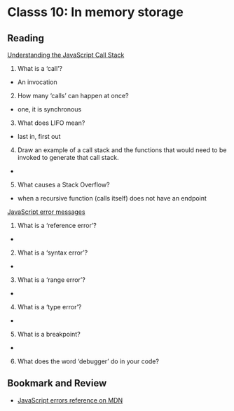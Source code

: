 Classs 10: In memory storage
===========================

Reading
-------

[Understanding the JavaScript Call Stack](https://medium.freecodecamp.org/understanding-the-javascript-call-stack-861e41ae61d4)

1.  What is a ‘call’?
  - An invocation 
2.  How many ‘calls’ can happen at once?
  - one, it is synchronous
3.  What does LIFO mean?
  - last in, first out
4.  Draw an example of a call stack and the functions that would need to be invoked to generate that call stack.
  -
5.  What causes a Stack Overflow?
  - when a recursive function (calls itself) does not have an endpoint

[JavaScript error messages](https://codeburst.io/javascript-error-messages-debugging-d23f84f0ae7c)

1.  What is a ‘reference error’?
  -
2.  What is a ‘syntax error’?
  -
3.  What is a ‘range error’?
  -
4.  What is a ‘type error’?
  -
5.  What is a breakpoint?
  -
6.  What does the word ‘debugger’ do in your code?

Bookmark and Review
-------------------

*   [JavaScript errors reference on MDN](https://developer.mozilla.org/en-US/docs/Web/JavaScript/Reference/Errors)
